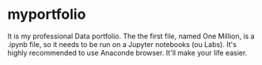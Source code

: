 # myportfolio
It is my professional Data portfolio. 
The the first file, named One Million, is a .ipynb file, so it needs to be run on a Jupyter notebooks (ou Labs). It's highly recommended to use Anaconde browser. It'll make your life easier. 
